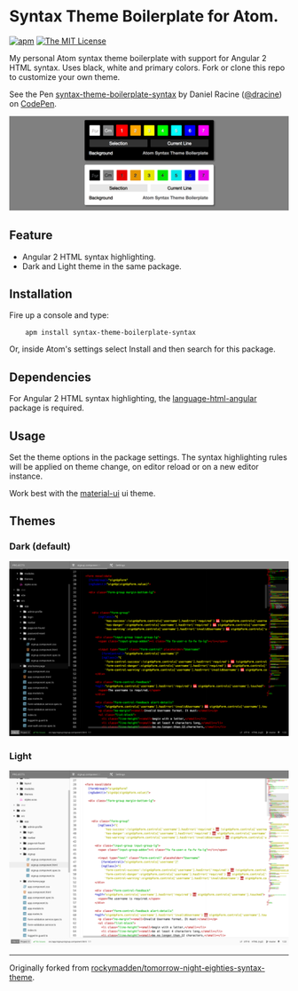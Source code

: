 # Syntax Theme Boilerplate for Atom.

[![apm](https://img.shields.io/apm/v/syntax-theme-boilerplate-syntax.svg)](https://atom.io/packages/syntax-theme-boilerplate-syntax) [![The MIT License](https://img.shields.io/badge/license-MIT-orange.svg)](https://github.com/drootz/syntax-theme-boilerplate-syntax/blob/master/LICENSE)

My personal Atom syntax theme boilerplate with support for Angular 2 HTML syntax. Uses black, white and primary colors. Fork or clone this repo to customize your own theme.


<p data-height="370" data-theme-id="0" data-slug-hash="zoyjpz" data-default-tab="result" data-user="dracine" data-embed-version="2" data-pen-title="syntax-theme-boilerplate-syntax" class="codepen">See the Pen <a href="http://codepen.io/dracine/pen/zoyjpz/">syntax-theme-boilerplate-syntax</a> by Daniel Racine (<a href="http://codepen.io/dracine">@dracine</a>) on <a href="http://codepen.io">CodePen</a>.</p>
<script async src="https://production-assets.codepen.io/assets/embed/ei.js"></script>

![](https://raw.githubusercontent.com/drootz/syntax-theme-boilerplate-syntax/master/img/boilerplate_palette.png)


## Feature
- Angular 2 HTML syntax highlighting.
- Dark and Light theme in the same package.

## Installation

Fire up a console and type:

        apm install syntax-theme-boilerplate-syntax

Or, inside Atom's settings select Install and then search for this package.

## Dependencies

For Angular 2 HTML syntax highlighting, the [language-html-angular](https://atom.io/packages/language-html-angular) package is required.

## Usage

Set the theme options in the package settings. The syntax highlighting rules will be applied on theme change, on editor reload or on a new editor instance.

Work best with the [material-ui](https://atom.io/themes/material-ui) ui theme.

## Themes

### Dark (default)

![](https://raw.githubusercontent.com/drootz/syntax-theme-boilerplate-syntax/master/img/boilerplate_dark.png)

### Light

![](https://raw.githubusercontent.com/drootz/syntax-theme-boilerplate-syntax/master/img/boilerplate_light.png)

***

Originally forked from  [rockymadden/tomorrow-night-eighties-syntax-theme](https://atom.io/themes/tomorrow-night-eighties-syntax).
